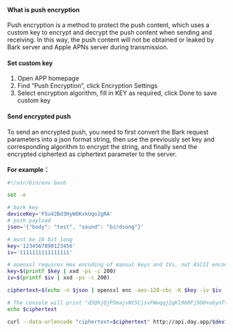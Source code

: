 #### What is push encryption
Push encryption is a method to protect the push content, which uses a custom key to encrypt and decrypt the push content when sending and receiving. In this way, the push content will not be obtained or leaked by Bark server and Apple APNs server during transmission.

#### Set custom key
1. Open APP homepage
2. Find “Push Encryption”, click Encryption Settings 
3. Select encryption algorithm, fill in KEY as required, click Done to save custom key

#### Send encrypted push
To send an encrypted push, you need to first convert the Bark request parameters into a json format string, then use the previously set key and corresponding algorithm to encrypt the string, and finally send the encrypted ciphertext as ciphertext parameter to the server.<br><br>
**For example：**
```sh
#!/usr/bin/env bash

set -e

# bark key
deviceKey='F5u42Bd3HyW8KxkUqo2gRA'
# push payload
json='{"body": "test", "sound": "birdsong"}'

# must be 16 bit long
key='1234567890123456'
iv='1111111111111111'

# openssl requires Hex encoding of manual keys and IVs, not ASCII encoding.
key=$(printf $key | xxd -ps -c 200)
iv=$(printf $iv | xxd -ps -c 200)

ciphertext=$(echo -n $json | openssl enc -aes-128-cbc -K $key -iv $iv | base64)

# The console will print "d3QhjQjP5majvNt5CjsvFWwqqj2gKl96RFj5OO+u6ynTt7lkyigDYNA3abnnCLpr"
echo $ciphertext

curl --data-urlencode "ciphertext=$ciphertext" http://api.day.app/$deviceKey
```
